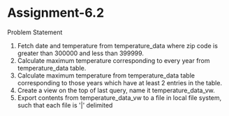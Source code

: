 # Assignment-6.2

Problem Statement
1) Fetch date and temperature from temperature_data where zip code is greater than
300000 and less than 399999.
2) Calculate maximum temperature corresponding to every year from temperature_data
table.
3) Calculate maximum temperature from temperature_data table corresponding to those
years which have at least 2 entries in the table.
4) Create a view on the top of last query, name it temperature_data_vw.
5) Export contents from temperature_data_vw to a file in local file system, such that each file is '|' delimited
